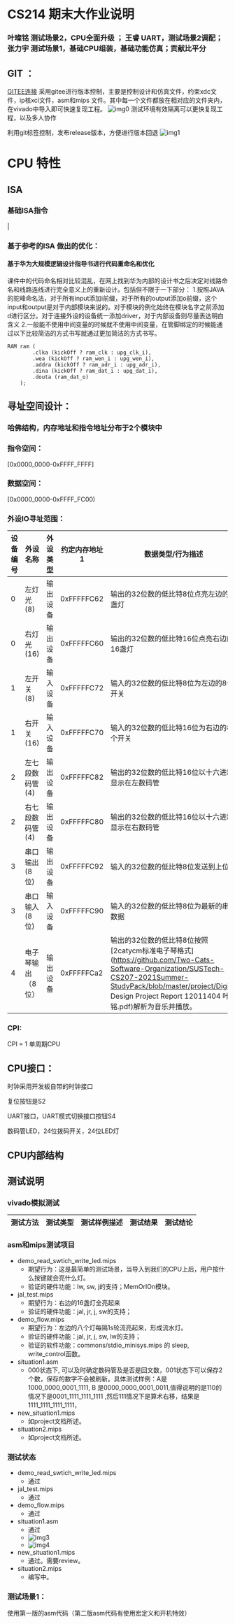 # CS214 期末大作业说明
### 叶璨铭 测试场景2，CPU全面升级 ； 王睿 UART，测试场景2调配； 张力宇 测试场景1，基础CPU组装，基础功能仿真；贡献比平分
## GIT ：
[GITEE连接](https://gitee.com/yecanming/SUSTech-CS202_214-Computer_Organization-Project)
采用gitee进行版本控制，主要是控制设计和仿真文件，约束xdc文件，ip核xci文件，asm和mips 文件。其中每一个文件都放在相对应的文件夹内，在vivado中导入即可快速复现工程。
![img0](img0.png)
测试环境有效隔离可以更快复现工程，以及多人协作

利用git标签控制，发布release版本，方便进行版本回退
![img1](img1.png)

# CPU 特性
## ISA
### 基础ISA指令
|
### 基于参考的ISA 做出的优化：
#### 基于华为大规模逻辑设计指导书进行代码重命名和优化
课件中的代码命名相对比较混乱，在网上找到华为内部的设计书之后决定对线路命名和线路连线进行完全意义上的重新设计。包括但不限于一下部分：
1.按照JAVA的驼峰命名法，对于所有input添加i前缀，对于所有的output添加o前缀，这个input和output是对于内部模块来说的。对于模块的例化始终在模块名字之前添加d进行区分。对于连接外设的设备统一添加driver，对于内部设备则尽量表达明白含义
2.一般能不使用中间变量的时候就不使用中间变量，在管脚绑定的时候能通过以下比较简洁的方式书写就通过更加简洁的方式书写。
```
RAM ram (
        .clka (kickOff ? ram_clk : upg_clk_i),
        .wea (kickOff ? ram_wen_i : upg_wen_i),
        .addra (kickOff ? ram_adr_i : upg_adr_i),
        .dina (kickOff ? ram_dat_i : upg_dat_i),
        .douta (ram_dat_o)
    );
```
## 寻址空间设计：
### 哈佛结构，内存地址和指令地址分布于2个模块中
### 指令空间：
[0x0000_0000-0xFFFF_FFFF]
### 数据空间：
[0x0000_0000-0xFFFF_FC00)
### 外设IO寻址范围：
| 设备编号 | 外设名称          | 外设类型 | 约定内存地址1 | 数据类型/行为描述                                            | 备注                    |
| -------- | ----------------- | -------- | ------------- | ------------------------------------------------------------ | ----------------------- |
| 0        | 左灯光(8)         | 输出设备 | 0xFFFFFC62    | 输出的32位数的低比特8位点亮左边的8盏灯                       | 不允许sw                |
| 0        | 右灯光(16)        | 输出设备 | 0xFFFFFC60    | 输出的32位数的低比特16位点亮右边的16盏灯                     |                         |
| 1        | 左开关(8)         | 输入设备 | 0xFFFFFC72    | 输入的32位数的低比特8位为左边的8个开关                       | 不允许lw                |
| 1        | 右开关(16)        | 输入设备 | 0xFFFFFC70    | 输入的32位数的低比特16位为右边的8个开关                      |                         |
| 2        | 左七段数码管(4)   | 输出设备 | 0xFFFFFC82    | 输出的32位数的低比特16位以十六进制显示在左数码管             |                         |
| 2        | 右七段数码管(4)   | 输出设备 | 0xFFFFFC80    | 输出的32位数的低比特16位以十六进制显示在右数码管             |                         |
| 3        | 串口输出(8位)     | 输出设备 | 0xFFFFFC92    | 输入的32位数的低比特8位发送到上位机                          | 未实现                  |
| 3        | 串口输入(8位)     | 输入设备 | 0xFFFFFC90    | 输入的32位数的低比特8位为最新的串口数据                      |                         |
| 4        | 电子琴输出（8位） | 输出设备 | 0xFFFFFCa2    | 输出的32位数的低比特8位按照[2catycm标准电子琴格式](https://github.com/Two-Cats-Software-Organization/SUSTech-CS207-2021Summer-StudyPack/blob/master/project/Digital Design Project Report 12011404 叶璨铭.pdf)解析为音乐并播放。 | 支持36阶半音符，4音轨。 |
### CPI:
CPI = 1
单周期CPU
## CPU接口：
时钟采用开发板自带的时钟接口

复位按钮是S2

UART接口，UART模式切换接口按钮S4

数码管LED，24位拨码开关，24位LED灯

## CPU内部结构
## 测试说明
### vivado模拟测试
|测试方法|测试类型|测试样例描述|测试结果|测试结论|
|--------|-------|----------|---------|-----|
### asm和mips测试项目

- demo_read_swtich_write_led.mips
  - 期望行为：这是最简单的测试场景，当导入到我们的CPU上后，用户按什么按键就会亮什么灯。
  - 验证的硬件功能：lw, sw, j的支持；MemOrIOn模块。
- jal_test.mips
  - 期望行为：右边的16盏灯全亮起来
  - 验证的硬件功能：jal, jr, j, sw的支持；
- demo_flow.mips
  - 期望行为：左边的八个灯每隔1s轮流亮起来，形成流水灯。
  - 验证的硬件功能：jal, jr, j, sw, lw的支持；
  - 验证的软件功能：commons/stdio_minisys.mips 的 sleep, write_control函数。
- situation1.asm
  - 000状态下, 可以及时确定数码管及是否是回文数，001状态下可以保存2个数，保存的数字不会被刷新。具体测试样例：A是1000_0000_0001_1111, B 是0000_0000_0001_0011,值得说明的是110的情况下是0001_1111_1111_1111 ,然后111情况下是算术右移，结果是1111_1111_1111_1111，
- new_situation1.mips
  - 如project文档所述。
- situation2.mips
  - 如project文档所述。

### 测试状态

- demo_read_swtich_write_led.mips
  - 通过
- jal_test.mips
  - 通过
- demo_flow.mips
  - 通过
- situation1.asm
  - 通过 
  - ![img3](img3.png)
  - ![img4](img4.png)
- new_situation1.mips
  - 通过。需要review。
- situation2.mips
  - 编写中。
### 测试场景1：
使用第一版的asm代码（第二版asm代码有使用宏定义和开机特效）




